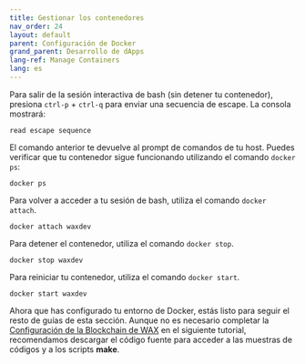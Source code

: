 ```yaml
---
title: Gestionar los contenedores
nav_order: 24
layout: default
parent: Configuración de Docker
grand_parent: Desarrollo de dApps
lang-ref: Manage Containers
lang: es
---
```


Para salir de la sesión interactiva de bash (sin detener tu contenedor), presiona `ctrl-p` + `ctrl-q` para enviar una secuencia de escape. La consola mostrará:

```shell
read escape sequence
```

El comando anterior te devuelve al prompt de comandos de tu host. Puedes verificar que tu contenedor sigue funcionando utilizando el comando `docker ps`:

```shell
docker ps
```

Para volver a acceder a tu sesión de bash, utiliza el comando `docker attach`.

```shell
docker attach waxdev
```

Para detener el contenedor, utiliza el comando `docker stop`.

```shell
docker stop waxdev
```

Para reiniciar tu contenedor, utiliza el comando `docker start`.

```shell
docker start waxdev
```

Ahora que has configurado tu entorno de Docker, estás listo para seguir el resto de guías de esta sección. Aunque no es necesario completar la [Configuración de la Blockchain de WAX](/docs\dapp-development\wax-blockchain-setup) en el siguiente tutorial, recomendamos descargar el código fuente para acceder a las muestras de códigos y a los scripts **make**.




